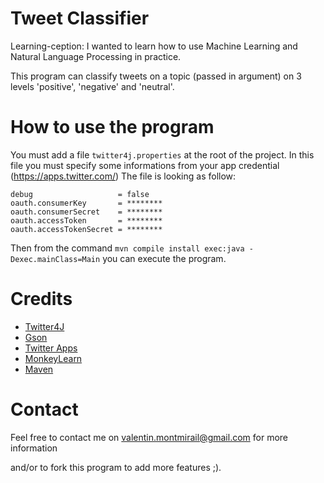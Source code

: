 # Tweet Classifier

Learning-ception: I wanted to learn how to use Machine Learning and Natural Language Processing in practice.

This program can classify tweets on a topic (passed in argument) on 3 levels 'positive', 'negative' and 'neutral'.

# How to use the program

You must add a file `twitter4j.properties` at the root of the project.
In this file you must specify some informations from your app credential (https://apps.twitter.com/)
The file is looking as follow:

    debug                   = false
    oauth.consumerKey       = ********
    oauth.consumerSecret    = ********
    oauth.accessToken       = ********
    oauth.accessTokenSecret = ********

Then from the command `mvn compile install exec:java -Dexec.mainClass=Main` you can execute the program.

# Credits

- [Twitter4J](http://twitter4j.org/en/index.html)
- [Gson](https://github.com/google/gson)
- [Twitter Apps](https://apps.twitter.com)
- [MonkeyLearn](https://monkeylearn.com/)
- [Maven](https://maven.apache.org/)


# Contact

Feel free to contact me on valentin.montmirail@gmail.com for more information

and/or to fork this program to add more features ;).

